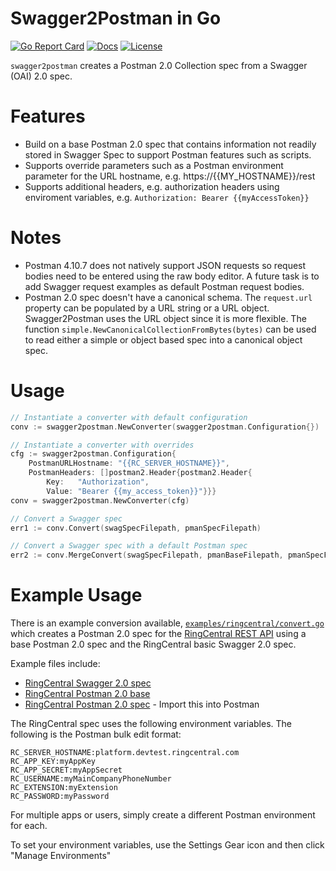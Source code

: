 Swagger2Postman in Go
=====================

[![Go Report Card][goreport-svg]][goreport-link]
[![Docs][docs-godoc-svg]][docs-godoc-link]
[![License][license-svg]][license-link]

`swagger2postman` creates a Postman 2.0 Collection spec from a Swagger (OAI) 2.0 spec.

# Features

* Build on a base Postman 2.0 spec that contains information not readily stored in Swagger Spec to support Postman features such as scripts.
* Supports override parameters such as a Postman environment parameter for the URL hostname, e.g. https://{{MY_HOSTNAME}}/rest
* Supports additional headers, e.g. authorization headers using enviroment variables, e.g. `Authorization: Bearer {{myAccessToken}}`

# Notes

* Postman 4.10.7 does not natively support JSON requests so request bodies need to be entered using the raw body editor. A future task is to add Swagger request examples as default Postman request bodies.
* Postman 2.0 spec doesn't have a canonical schema. The `request.url` property can be populated by a URL string or a URL object. Swagger2Postman uses the URL object since it is more flexible. The function `simple.NewCanonicalCollectionFromBytes(bytes)` can be used to read either a simple or object based spec into a canonical object spec.

# Usage

```go
// Instantiate a converter with default configuration
conv := swagger2postman.NewConverter(swagger2postman.Configuration{})

// Instantiate a converter with overrides
cfg := swagger2postman.Configuration{
	PostmanURLHostname: "{{RC_SERVER_HOSTNAME}}",
	PostmanHeaders: []postman2.Header{postman2.Header{
		Key:   "Authorization",
		Value: "Bearer {{my_access_token}}"}}}
conv = swagger2postman.NewConverter(cfg)

// Convert a Swagger spec
err1 := conv.Convert(swagSpecFilepath, pmanSpecFilepath)

// Convert a Swagger spec with a default Postman spec
err2 := conv.MergeConvert(swagSpecFilepath, pmanBaseFilepath, pmanSpecFilepath)
```

# Example Usage

There is an example conversion available, [`examples/ringcentral/convert.go`](https://github.com/grokify/swagger2postman-go/blob/master/examples/ringcentral/convert.go) which creates a Postman 2.0 spec for the [RingCentral REST API](https://developers.ringcentral.com) using a base Postman 2.0 spec and the RingCentral basic Swagger 2.0 spec.

Example files include:

* [RingCentral Swagger 2.0 spec](https://github.com/grokify/swagger2postman-go/blob/master/examples/ringcentral/ringcentral.swagger2.basic.json)
* [RingCentral Postman 2.0 base](https://github.com/grokify/swagger2postman-go/blob/master/examples/ringcentral/ringcentral.postman2.base.json)
* [RingCentral Postman 2.0 spec](https://github.com/grokify/swagger2postman-go/blob/master/examples/ringcentral/ringcentral.postman2.basic.json) - Import this into Postman

The RingCentral spec uses the following environment variables. The following is the Postman bulk edit format:

```
RC_SERVER_HOSTNAME:platform.devtest.ringcentral.com
RC_APP_KEY:myAppKey
RC_APP_SECRET:myAppSecret
RC_USERNAME:myMainCompanyPhoneNumber
RC_EXTENSION:myExtension
RC_PASSWORD:myPassword
```

For multiple apps or users, simply create a different Postman environment for each.

To set your environment variables, use the Settings Gear icon and then click "Manage Environments"

 [goreport-svg]: https://goreportcard.com/badge/github.com/grokify/swagger2postman-go
 [goreport-link]: https://goreportcard.com/report/github.com/grokify/swagger2postman-go
 [docs-godoc-svg]: https://img.shields.io/badge/docs-godoc-blue.svg
 [docs-godoc-link]: https://godoc.org/github.com/grokify/swagger2postman-go
 [license-svg]: https://img.shields.io/badge/license-MIT-blue.svg
 [license-link]: https://github.com/grokify/swagger2postman-go/blob/master/LICENSE.md
